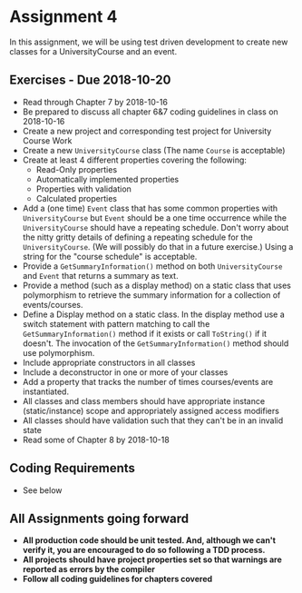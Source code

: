 # Assignment 4

In this assignment, we will be using test driven development to create new classes for a UniversityCourse and an event.

## Exercises - **Due 2018-10-20**

* Read through Chapter 7 by 2018-10-16
* Be prepared to discuss all chapter 6&7 coding guidelines in class on 2018-10-16
* Create a new project and corresponding test project for University Course Work
* Create a new `UniversityCourse` class (The name `Course` is acceptable)
* Create at least 4 different properties covering the following:
  * Read-Only properties
  * Automatically implemented properties
  * Properties with validation
  * Calculated properties
* Add a (one time) `Event` class that has some common properties with `UniversityCourse` but `Event` should be a one time occurrence while the `UniversityCourse` should have a repeating schedule. Don't worry about the nitty gritty details of defining a repeating schedule for the `UniversityCourse`.  (We will possibly do that in a future exercise.)  Using a string for the "course schedule" is acceptable.
* Provide a `GetSummaryInformation()` method on both `UniversityCourse` and `Event` that returns a summary as text.
* Provide a method (such as a display method) on a static class that uses polymorphism to retrieve the summary information for a collection of events/courses.
* Define a Display method on a static class.  In the display method use a switch statement with pattern matching to call the `GetSummaryInformation()` method if it exists or call `ToString()` if it doesn't. The invocation of the `GetSummaryInformation()` method should use polymorphism.
* Include appropriate constructors in all classes
* Include a deconstructor in one or more of your classes
* Add a property that tracks the number of times courses/events are instantiated.
* All classes and class members should have appropriate instance (static/instance) scope and appropriately assigned access modifiers
* All classes should have validation such that they can't be in an invalid state
* Read some of Chapter 8 by 2018-10-18

## Coding Requirements

* See below

## All Assignments going forward

* **All production code should be unit tested.  And, although we can't verify it, you are encouraged to do so following a TDD process.**
* **All projects should have project properties set so that warnings are reported as errors by the compiler**
* **Follow all coding guidelines for chapters covered**
